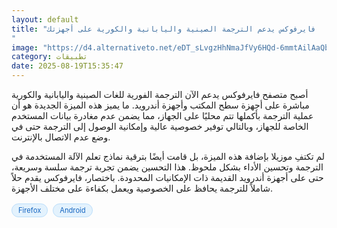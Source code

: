 ```yaml
---
layout: default
title: "فايرفوكس يدعم الترجمة الصينية واليابانية والكورية على أجهزتك
"
image: "https://d4.alternativeto.net/eDT_sLvgzHhNmaJfVy6HQd-6mmtAilAaQbSsPuZ_3lo/rs:fill:1520:760:0/g:ce:0:0/YWJzOi8vZGlzdC9jb250ZW50LzE3NTU2MTc3NDc3MjcucG5n.png"
category: تطبيقات
date: 2025-08-19T15:35:47
---
```


أصبح متصفح فايرفوكس يدعم الآن الترجمة الفورية للغات الصينية واليابانية والكورية مباشرة على أجهزة سطح المكتب وأجهزة أندرويد. ما يميز هذه الميزة الجديدة هو أن عملية الترجمة بأكملها تتم محليًا على الجهاز، مما يضمن عدم مغادرة بيانات المستخدم الخاصة للجهاز، وبالتالي توفير خصوصية عالية وإمكانية الوصول إلى الترجمة حتى في وضع عدم الاتصال بالإنترنت.

لم تكتفِ موزيلا بإضافة هذه الميزة، بل قامت أيضًا بترقية نماذج تعلم الآلة المستخدمة في الترجمة وتحسين الأداء بشكل ملحوظ. هذا التحسين يضمن تجربة ترجمة سلسة وسريعة، حتى على أجهزة أندرويد القديمة ذات الإمكانيات المحدودة. باختصار، فايرفوكس يقدم حلاً شاملاً للترجمة يحافظ على الخصوصية ويعمل بكفاءة على مختلف الأجهزة.

<div style="margin-top:2px; margin-bottom:2px;"><a href="https://bidjadraft.github.io/?query=Firefox" style="background:#e3f2fd; color:#1565c0; font-size:80%; border-radius:12px; padding:3px 10px; margin:2px 4px 2px 0; display:inline-block; border:1px solid #bbdefb; text-decoration:none;">Firefox</a> <a href="https://bidjadraft.github.io/?query=Android" style="background:#e3f2fd; color:#1565c0; font-size:80%; border-radius:12px; padding:3px 10px; margin:2px 4px 2px 0; display:inline-block; border:1px solid #bbdefb; text-decoration:none;">Android</a></div><br><br>
